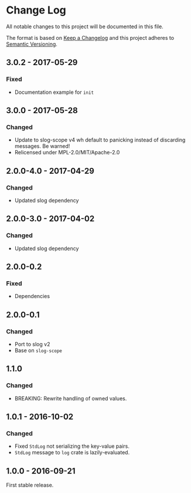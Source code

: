 # Change Log
All notable changes to this project will be documented in this file.

The format is based on [Keep a Changelog](http://keepachangelog.com/)
and this project adheres to [Semantic Versioning](http://semver.org/).

## 3.0.2 - 2017-05-29
### Fixed

* Documentation example for `init`

## 3.0.0 - 2017-05-28
### Changed

* Update to slog-scope v4 wh  default to panicking instead of discarding
  messages. Be warned!
* Relicensed under MPL-2.0/MIT/Apache-2.0

## 2.0.0-4.0 - 2017-04-29

### Changed

* Updated slog dependency

## 2.0.0-3.0 - 2017-04-02
### Changed

* Updated slog dependency

## 2.0.0-0.2
### Fixed

* Dependencies

## 2.0.0-0.1
### Changed

* Port to slog v2
* Base on `slog-scope`

## 1.1.0
### Changed

* BREAKING: Rewrite handling of owned values.

## 1.0.1 - 2016-10-02
### Changed

* Fixed `StdLog` not serializing the key-value pairs.
* `StdLog` message to `log` crate is lazily-evaluated.


## 1.0.0 - 2016-09-21

First stable release.
